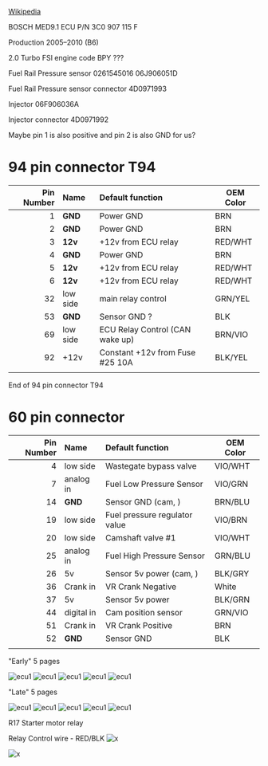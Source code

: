 

[Wikipedia](https://en.wikipedia.org/wiki/Volkswagen_Passat_%28B6%29)

BOSCH MED9.1 ECU P/N 3C0 907 115 F

Production	2005–2010 (B6)

2.0 Turbo FSI engine code BPY ???

Fuel Rail Pressure sensor 0261545016 06J906051D

Fuel Rail Pressure sensor connector 4D0971993

Injector 06F906036A

Injector connector 4D0971992

Maybe pin 1 is also positive and pin 2 is also GND for us?

# 94 pin connector T94

|Pin Number|Name   | Default function                   | OEM Color |
| ---:|:---------- |:------------------------------------ | --- |
| 1   | **GND**    |  Power GND                            | BRN |
| 2   | **GND**    |  Power GND                            | BRN |
| 3   | **12v**    |  +12v from ECU relay                 | RED/WHT |
| 4   | **GND**    |  Power GND                            | BRN |
| 5   | **12v**    |  +12v from ECU relay                 | RED/WHT |
| 6   | **12v**    |  +12v from ECU relay                 | RED/WHT |
| 32  | low side   | main relay control                    | GRN/YEL |
| 53  | **GND**    |  Sensor GND ?                         | BLK |
| 69  | low side | ECU Relay Control (CAN wake up)      | BRN/VIO |
| 92  | +12v       | Constant +12v from Fuse #25 10A | BLK/YEL |
|     |            |                                       |    |
End of 94 pin connector T94

# 60 pin connector
|Pin Number|Name   | Default function                      | OEM Color |
| ---:|:---------- |:------------------------------------  | --- |
|  4  | low side   | Wastegate bypass valve                | VIO/WHT   |
| 7   | analog in  | Fuel Low Pressure Sensor              | VIO/GRN |
| 14  | **GND**    | Sensor GND (cam, )                    | BRN/BLU |
| 19  | low side   | Fuel pressure regulator value         | VIO/BRN |
| 20  | low side   | Camshaft valve #1                     | VIO/WHT |
| 25  | analog in  | Fuel High Pressure Sensor             | GRN/BLU |
| 26  | 5v         | Sensor 5v power (cam, )               | BLK/GRY |
| 36  | Crank in   | VR Crank Negative                     | White |
| 37  | 5v         | Sensor 5v power                       | BLK/GRN |
| 44  | digital in | Cam position sensor                   | GRN/VIO |
| 51  | Crank in   | VR Crank Positive                     | BRN |
| 52  | **GND**    | Sensor GND                            | BLK |
|     |            | |

"Early" 5 pages

![ecu1](oem_docs/VW/2006_Passat/2006_passat_2.0t_early_1_5.png)
![ecu1](oem_docs/VW/2006_Passat/2006_passat_2.0t_early_2_5.png)
![ecu1](oem_docs/VW/2006_Passat/2006_passat_2.0t_early_3_5.png)
![ecu1](oem_docs/VW/2006_Passat/2006_passat_2.0t_early_4_5.png)
![ecu1](oem_docs/VW/2006_Passat/2006_passat_2.0t_early_5_5.png)

"Late" 5 pages

![ecu1](oem_docs/VW/2006_Passat/2006_passat_2.0t_late_1_5.png)
![ecu1](oem_docs/VW/2006_Passat/2006_passat_2.0t_late_2_5.png)
![ecu1](oem_docs/VW/2006_Passat/2006_passat_2.0t_late_3_5.png)
![ecu1](oem_docs/VW/2006_Passat/2006_passat_2.0t_late_4_5.png)
![ecu1](oem_docs/VW/2006_Passat/2006_passat_2.0t_late_5_5.png)


R17 Starter motor relay

Relay Control wire - RED/BLK
![x](oem_docs/VW/2006_Passat/ENPassatB6-blok-salon-6.jpg)

![x](oem_docs/VW/2006_Passat/starting.png)